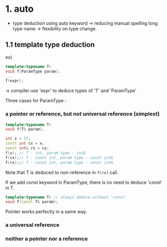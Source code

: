 
# 1. auto

- type deduction using auto keyword 
	-> reducing manual spelling long type name
	-> flexibility on type change.

## 1.1 template type deduction

ex)
```cpp
template<typename T>
void f(ParamType param);
...
f(expr);
```
-> compiler use 'expr' to deduce types of 'T' and 'ParamType'


Three cases for ParamType :
### a pointer or reference, but not universal reference (simplest)
```cpp
template<typename T>
void f(T& param);

int x = 27;
const int cx = x;
const int& rx = &x;
f(x); // T - int, param type - int&
f(cx);// T - const int, param type - const int&
f(rx);// T - const int, param type - const int&
```
Note that T is deduced to non-reference in `f(rx)` call.

If we add const keyword in ParamType, there is no need to deduce 'const' in T.
```cpp
template<typename T> // always deduce without 'const'
void f(const T& param);
```

Pointer works perfectly in a same way.


###  a universal reference


### neither a pointer nor a reference